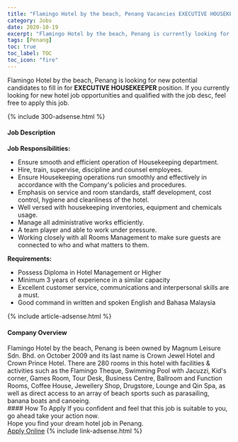 ```yaml
---
title: "Flamingo Hotel by the beach, Penang Vacancies EXECUTIVE HOUSEKEEPER" 
category: Jobs 
date: 2020-10-19 
excerpt: "Flamingo Hotel by the beach, Penang is currently looking for suitable person to fill in the EXECUTIVE HOUSEKEEPER which positioned at Penang" 
tags: [Penang] 
toc: true 
toc_label: TOC 
toc_icon: "fire" 
--- 
```


<p>Flamingo Hotel by the beach, Penang is looking for new potential candidates to fill in for <b>EXECUTIVE HOUSEKEEPER</b> position. If you currently looking for new hotel job opportunities and qualified with the job desc, feel free to apply this job.
</p>{% include 300-adsense.html %} 
<div><div><h4>Job Description</h4></div><div><div><span><div><p><strong>Job Responsibilities:</strong></p><ul><li>Ensure smooth and efficient operation of Housekeeping department.</li><li>Hire, train, supervise, discipline and counsel employees.</li><li>Ensure Housekeeping operations run smoothly and effectively in accordance with the Company's policies and procedures.</li><li>Emphasis on service and room standards, staff development, cost control, hygiene and cleanliness of the hotel.</li><li>Well versed with housekeeping inventories, equipment and chemicals usage.</li><li>Manage all administrative works efficiently.</li><li>A team player and able to work under pressure.</li><li>Working closely with all Rooms Management to make sure guests are connected to who and what matters to them.</li></ul><p><strong>Requirements:</strong></p><ul><li>Possess Diploma in Hotel Management or Higher</li><li>Minimum 3 years of experience in a similar capacity</li><li>Excellent customer service, communications and interpersonal skills are a must.</li><li>Good command in written and spoken English and Bahasa Malaysia</li></ul></div></span></div></div></div> 
{% include article-adsense.html %} 
<div><div><h4>Company Overview</h4></div><div><div><span><div><div>Flamingo Hotel by the beach, Penang is been owned by Magnum Leisure Sdn. Bhd. on October 2009 and its last name is Crown Jewel Hotel and Crown Prince Hotel. There are 280 rooms in this hotel with facilities &amp; activities such as the Flamingo Theque, Swimming Pool with Jacuzzi, Kid's corner, Games Room, Tour Desk, Business Centre, Ballroom and Function Rooms, Coffee House, Jewellery Shop, Drugstore, Lounge and Qin Spa, as well as direct access to an array of beach sports such as parasailing, banana boats and canoeing.</div></div></span></div></div></div> 
#### How To Apply 
If you confident and feel that this job is suitable to you, go ahead take your action now. <br/> 
Hope you find your dream hotel job in Penang. <br/> 
<a href="https://www.jobstreet.com.my/en/job/executive-housekeeper-4407885?jobId=jobstreet-my-job-4407885" class="btn btn--info" target="_blank" rel="nofollow noopenner">Apply Online</a> 
{% include link-adsense.html %} 